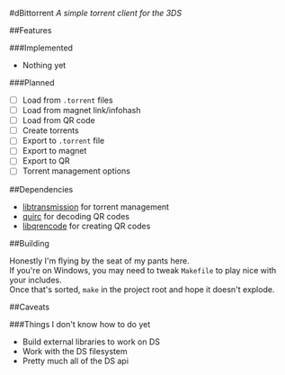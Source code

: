#dBittorrent
*A simple torrent client for the 3DS*

##Features

###Implemented

- Nothing yet

###Planned

- [ ] Load from `.torrent` files
- [ ] Load from magnet link/infohash
- [ ] Load from QR code
- [ ] Create torrents
- [ ] Export to `.torrent` file
- [ ] Export to magnet
- [ ] Export to QR
- [ ] Torrent management options

##Dependencies

- [libtransmission](https://github.com/transmission/transmission) for torrent management
- [quirc](https://github.com/dbeer/quirc) for decoding QR codes
- [libqrencode](https://github.com/fukuchi/libqrencode) for creating QR codes

##Building

Honestly I'm flying by the seat of my pants here.  
If you're on Windows, you may need to tweak `Makefile` to play nice with your includes.  
Once that's sorted, `make` in the project root and hope it doesn't explode.

##Caveats

###Things I don't know how to do yet

- Build external libraries to work on DS
- Work with the DS filesystem
- Pretty much all of the DS api
 
